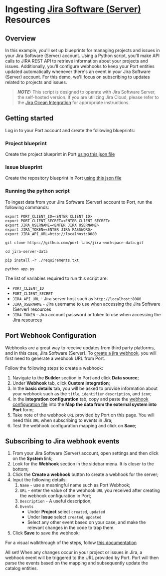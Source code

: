 # Ingesting [Jira Software (Server)](https://www.atlassian.com/software/jira/download-journey) Resources

## Overview

In this example, you'll set up blueprints for managing projects and issues in your Jira Software (Server) account. Using a Python script, you'll make API calls to JIRA REST API to retrieve information about your projects and issues. Additionally, you'll configure webhooks to keep your Port entities updated automatically whenever there's an event in your Jira Software (Server) account. For this demo, we'll focus on subscribing to updates related to projects and issues.

> **_NOTE:_**  This script is designed to operate with Jira Software Server, the self-hosted version. If you are utilizing Jira Cloud, please refer to the [Jira Ocean Integration](https://docs.getport.io/build-your-software-catalog/sync-data-to-catalog/project-management/jira) for appropriate instructions.

## Getting started

Log in to your Port account and create the following blueprints:

### Project blueprint
Create the project blueprint in Port [using this json file](./resources/project.json)

### Issue blueprint
Create the repository blueprint in Port [using this json file](./resources/issue.json)


### Running the python script

To ingest data from your Jira Software (Server) account to Port, run the following commands: 

```
export PORT_CLIENT_ID=<ENTER CLIENT ID>
export PORT_CLIENT_SECRET=<ENTER CLIENT SECRET>
export JIRA_USERNAME=<ENTER JIRA USERNAME>
export JIRA_TOKEN=<ENTER JIRA PASSWORD>
export JIRA_API_URL=http://localhost:8080

git clone https://github.com/port-labs/jira-workspace-data.git

cd jira-server-data

pip install -r ./requirements.txt

python app.py
```

The list of variables required to run this script are:
- `PORT_CLIENT_ID`
- `PORT_CLIENT_SECRET`
- `JIRA_API_URL` - Jira server host such as `http://localhost:8080`
- `JIRA_USERNAME` - Jira username to use when accessing the Jira Software (Server) resources
- `JIRA_TOKEN` - Jira account password or token to use when accessing the Jira resources

## Port Webhook Configuration

Webhooks are a great way to receive updates from third party platforms, and in this case, Jira Software (Server). To [create a jira webhook](https://developer.atlassian.com/server/jira/platform/webhooks/), you will first need to generate a webhook URL from Port.

Follow the following steps to create a webhook:
1. Navigate to the **Builder** section in Port and click **Data source**;
2. Under **Webhook** tab, click **Custom integration**;
3. In the **basic details** tab, you will be asked to provide information about your webhook such as the `title`, `identifier` `description`, and `icon`;
4. In the **integration configuration** tab, copy and paste the [webhook configuration file](./resources/webhook.json) into the **Map the data from the external system into Port** form;
5. Take note of the webhook `URL` provided by Port on this page. You will need this `URL` when subscribing to events in Jira;
6. Test the webhook configuration mapping and click on **Save**;



## Subscribing to Jira webhook events
1. From your Jira Software (Server) account, open settings and then click on the **System** link;
2. Look for the **Webhook** section in the sidebar menu. It is closer to the bottom;
3. Click the **Create a webhook** button to create a webhook for the server; 
5. Input the following details:
    1. `Name` - use a meaningful name such as Port Webhook;
    2. `URL` - enter the value of the webhook `URL` you received after creating the webhook configuration in Port;
    3. `Description` - A useful description;
    4.  `Events` 
        - Under **Project** select `created`, `updated`
        - Under **Issue** select `created`, `updated`
        - Select any other event based on your case, and make the relevant changes in the code to trap them.
6. Click **Save** to save the webhook;

For a visual walkthrough of the steps, follow [this documentation](https://developer.atlassian.com/server/jira/platform/webhooks/)

All set! When any changes occur in your project or issues in Jira, a webhook event will be triggered to the URL provided by Port. Port will then parse the events based on the mapping and subsequently update the catalog entities.
